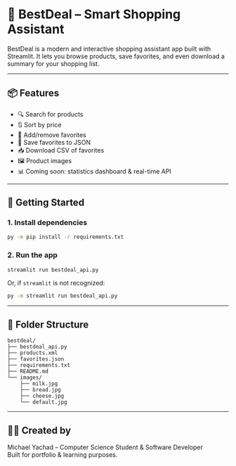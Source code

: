 
# 🛒 BestDeal – Smart Shopping Assistant

BestDeal is a modern and interactive shopping assistant app built with Streamlit.
It lets you browse products, save favorites, and even download a summary for your shopping list.

---

## 📦 Features

- 🔍 Search for products
- 🔃 Sort by price
- 💙 Add/remove favorites
- 💾 Save favorites to JSON
- 📥 Download CSV of favorites
- 🖼️ Product images
- 📊 Coming soon: statistics dashboard & real-time API

---

## 🚀 Getting Started

### 1. Install dependencies
```bash
py -m pip install -r requirements.txt
```

### 2. Run the app
```bash
streamlit run bestdeal_api.py
```

Or, if `streamlit` is not recognized:
```bash
py -m streamlit run bestdeal_api.py
```

---

## 📁 Folder Structure

```
bestdeal/
├── bestdeal_api.py
├── products.xml
├── favorites.json
├── requirements.txt
├── README.md
└── images/
    ├── milk.jpg
    ├── bread.jpg
    ├── cheese.jpg
    └── default.jpg
```

---

## 🙋‍♂️ Created by

Michael Yachad – Computer Science Student & Software Developer  
Built for portfolio & learning purposes.
